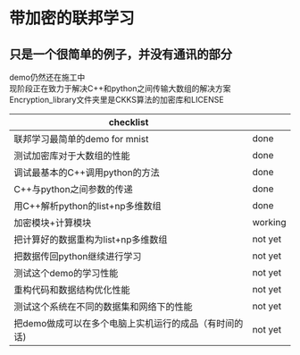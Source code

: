 带加密的联邦学习
===========
只是一个很简单的例子，并没有通讯的部分
---------------
demo仍然还在施工中<br>
现阶段正在致力于解决C++和python之间传输大数组的解决方案<br>
Encryption_library文件夹里是CKKS算法的加密库和LICENSE<br>


|checklist|       | 
|---|---
|联邦学习最简单的demo for mnist|  done  | 
|测试加密库对于大数组的性能| done   | 
|调试最基本的C++调用python的方法|done   |    
|C++与python之间参数的传递| done    |
|用C++解析python的list+np多维数组| done   |
|加密模块+计算模块| working      |
|把计算好的数据重构为list+np多维数组| not yet     |
|把数据传回python继续进行学习|not yet      | 
|测试这个demo的学习性能| not yet    |
|重构代码和数据结构优化性能|not yet    |
|测试这个系统在不同的数据集和网络下的性能|not yet      |
|把demo做成可以在多个电脑上实机运行的成品（有时间的话)|not yet |
